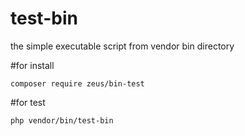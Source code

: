 # test-bin

the simple executable script from vendor bin directory


#for install 

```console
composer require zeus/bin-test
```
#for test

```console
php vendor/bin/test-bin
```
